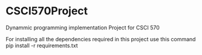 # CSCI570Project
Dynammic programming implementation Project for CSCI 570

For installing all the dependencies required in this project use this command
pip install -r requirements.txt